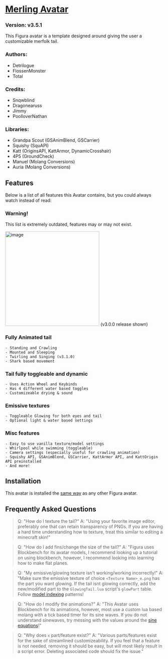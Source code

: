 # [Merling Avatar](https://github.com/TotalTakeover/FiguraMerlingAvatar)
### Version: v3.5.1
This Figura avatar is a template designed around giving the user a customizable merfolk tail.

### Authors:
- Detrilogue
- FlossenMonster
- Total

### Credits:
- Snqwblind
- Dragonearuss
- Jimmy
- PoolloverNathan

### Libraries:
- Grandpa Scout (GSAnimBlend, GSCarrier)
- Squishy (SquAPI)
- Katt (OriginsAPI, KattArmor, DynamicCrosshair)
- 4P5 (GroundCheck)
- Manuel (Molang Conversions)
- Auria (Molang Conversions)

## Features
Below is a list of all features this Avatar contains, but you could always watch instead of read:

### Warning!
This list is extremely outdated, features may or may not exist.

[<img src="https://img.youtube.com/vi/rSYfbQ1mkgM/maxresdefault.jpg" alt="image" width="300" height="auto">](https://youtu.be/rSYfbQ1mkgM) 
(v3.0.0 release shown)

### Fully Animated tail
	- Standing and Crawling
	- Mounted and Sleeping
	- Twirling and Singing (v3.1.0)
	- Shark based movement
### Tail fully toggleable and dynamic
	- Uses Action Wheel and Keybinds
	- Has 4 different water based toggles
	- Customizeable drying & sound
### Emissive textures
	- Toggleable Glowing for both eyes and tail
	- Optional light & water based settings
### Misc features
	- Easy to use vanilla texture/model settings
	- Whirlpool while swimming (toggleable)
	- Camera settings (especially useful for crawling animation)
	- Squishy API, GSAnimBlend, GSCarrier, KattArmor API, and KattOrigin API preinstalled
	- And more!
## Installation
This avatar is installed the [same way](https://wiki.figuramc.org/start_here/Avatar%20File%20Format) as any other Figura avatar.
## Frequently Asked Questions
>Q: "How do I texture the tail?"
>A: "Using your favorite image editor, preferably one that can retain transparency of PNGs. If you are having a hard time understanding how to texture, treat this similar to editing a minecraft skin!"

>Q: "How do I add fins/change the size of the tail?"
>A: "Figura uses Blockbench for its avatar models, I recommend looking up a tutorial on using blockbench, however, I recommend looking into learning how to make flat planes.

>Q: "My emissive/glowing texture isn't working/working incorrectly!"
>A: "Make sure the emissive texture of choice `<Texture Name>_e.png` has the part you want glowing. If the tail isnt glowing correctly, add the new/modified part to the `GlowingTail.lua` script's `glowPart` table. Follow [model indexing](https://wiki.figuramc.org/tutorials/ModelPart%20Indexing) patterns!

>Q: "How do I modify the animations?"
>A: "This Avatar uses Blockbench for its animations, however, most use a custom lua based molang with a tick based timer for its sine waves. If you do not understand sinewaves, try messing with the values around the [sine equations](https://www.desmos.com/calculator/w9jrdpvsmk)!"

>Q: "Why does `x` part/feature exist?"
>A: "Various parts/features exist for the sake of streamlined customizeability. If you feel that a feature is not needed, removing it should be easy, but will most likely result in a script error. Deleting associated code should fix the issue."